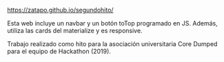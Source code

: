 https://zatapo.github.io/segundohito/

Esta web incluye un navbar y un botón toTop programado en JS. Además, utiliza las cards del materialize y es responsive.

Trabajo realizado como hito para la asociación universitaria Core Dumped para el equipo de Hackathon (2019).
